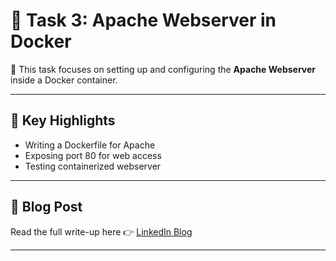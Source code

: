 # 🐳 Task 3: Apache Webserver in Docker

📖 This task focuses on setting up and configuring the **Apache Webserver** inside a Docker container.

---

## 📌 Key Highlights
- Writing a Dockerfile for Apache
- Exposing port 80 for web access
- Testing containerized webserver

---

## 📖 Blog Post
Read the full write-up here 👉 [LinkedIn Blog](https://www.linkedin.com/posts/aman-kant-mahto_setup-and-configure-the-apache-webserver-activity-7255499281590063105-Vdqj)

---

